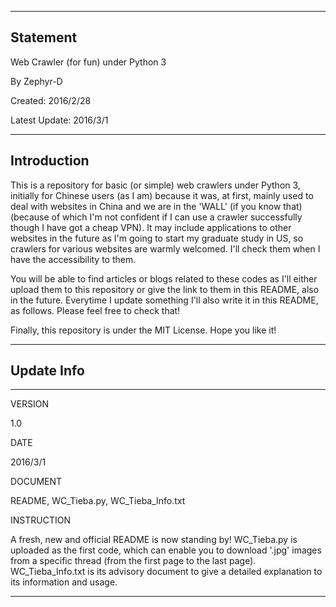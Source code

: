 
---------------------------------------------------------
Statement
---------------------------------------------------------

Web Crawler (for fun) under Python 3 

By Zephyr-D

Created: 2016/2/28

Latest Update: 2016/3/1



---------------------------------------------------------
Introduction
---------------------------------------------------------

This is a repository for basic (or simple) web crawlers under Python 3, initially for Chinese users (as I am) because it was, at first, mainly used to deal with websites in China and we are in the 'WALL' (if you know that)(because of which I'm not confident if I can use a crawler successfully though I have got a cheap VPN). It may include applications to other websites in the future as I'm going to start my graduate study in US, so crawlers for various websites are warmly welcomed. I'll check them when I have the accessibility to them.

You will be able to find articles or blogs related to these codes as I'll either upload them to this repository or give the link to them in this README, also in the future. Everytime I update something I'll also write it in this README, as follows. Please feel free to check that!

Finally, this repository is under the MIT License. Hope you like it!



---------------------------------------------------------
Update Info
---------------------------------------------------------

---------------------------------------------------------

VERSION

1.0

DATE

2016/3/1

DOCUMENT

README, WC_Tieba.py, WC_Tieba_Info.txt

INSTRUCTION

A fresh, new and official README is now standing by! WC_Tieba.py is uploaded as the first code, which can enable you to download '.jpg' images from a specific thread (from the first page to the last page). WC_Tieba_Info.txt is its advisory document to give a detailed explanation to its information and usage.

---------------------------------------------------------




